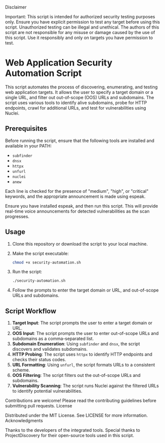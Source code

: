 Disclaimer

Important: This script is intended for authorized security testing purposes only. Ensure you have explicit permission to test any target before using this script. Unauthorized testing can be illegal and unethical. The authors of this script are not responsible for any misuse or damage caused by the use of this script. Use it responsibly and only on targets you have permission to test.



# Web Application Security Automation Script

This script automates the process of discovering, enumerating, and testing web application targets. It allows the user to specify a target domain or a single URL, and filter out out-of-scope (OOS) URLs and subdomains. The script uses various tools to identify alive subdomains, probe for HTTP endpoints, crawl for additional URLs, and test for vulnerabilities using Nuclei.

## Prerequisites

Before running the script, ensure that the following tools are installed and available in your PATH:

- `subfinder`
- `dnsx`
- `httpx`
- `unfurl`
- `nuclei`
- `anew`


Each line is checked for the presence of "medium", "high", or "critical" keywords, and the appropriate announcement is made using espeak.

Ensure you have installed espeak, and then run this script. This will provide real-time voice announcements for detected vulnerabilities as the scan progresses.

## Usage

1. Clone this repository or download the script to your local machine.
2. Make the script executable:

    ```bash
    chmod +x security-automation.sh
    ```

3. Run the script:

    ```bash
    ./security-automation.sh
    ```

4. Follow the prompts to enter the target domain or URL, and out-of-scope URLs and subdomains.

## Script Workflow

1. **Target Input**: The script prompts the user to enter a target domain or URL.
2. **OOS Input**: The script prompts the user to enter out-of-scope URLs and subdomains as a comma-separated list.
3. **Subdomain Enumeration**: Using `subfinder` and `dnsx`, the script discovers and validates subdomains.
4. **HTTP Probing**: The script uses `httpx` to identify HTTP endpoints and checks their status codes. 
5. **URL Formatting**: Using `unfurl`, the script formats URLs to a consistent scheme.
6. **OOS Filtering**: The script filters out the out-of-scope URLs and subdomains.
7. **Vulnerability Scanning**: The script runs Nuclei against the filtered URLs to identify potential vulnerabilities.





Contributions are welcome! Please read the contributing guidelines before submitting pull requests.
License

Distributed under the MIT License. See LICENSE for more information.
Acknowledgments

Thanks to the developers of the integrated tools.
Special thanks to ProjectDiscovery for their open-source tools used in this script.
